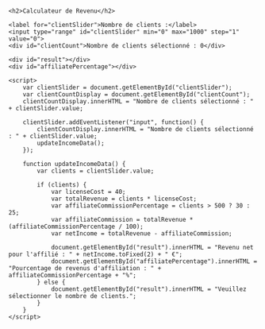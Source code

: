 <!DOCTYPE html>
<html lang="fr">
<head>
    <meta charset="UTF-8">
    <meta name="viewport" content="width=device-width, initial-scale=1.0">
    <title>Calculateur de Revenu</title>
    <style>
        body {
            font-family: Arial, sans-serif;
            margin: 20px;
        }
        label {
            display: block;
            margin-bottom: 5px;
        }
        input[type="range"] {
            width: 50%;
            padding: 8px;
            margin-bottom: 15px;
            box-sizing: border-box;
            background-color: #008000; /* Couleur verte */
            border: none;
            outline: none;
        }
        input[type="range"]::-webkit-slider-thumb {
            -webkit-appearance: none;
            appearance: none;
            width: 20px;
            height: 20px;
            background-color: #ffffff; /* Couleur blanche pour le pouce */
            border: 2px solid #008000; /* Bordure verte pour le pouce */
            border-radius: 50%;
            cursor: pointer;
        }
        #result {
            margin-top: 15px;
            font-weight: bold;
        }
        #clientCount {
            margin-top: 10px;
            font-weight: bold;
        }
        #affiliatePercentage {
            margin-top: 10px;
            font-weight: bold;
        }
    </style>
</head>
<body>

    <h2>Calculateur de Revenu</h2>

    <label for="clientSlider">Nombre de clients :</label>
    <input type="range" id="clientSlider" min="0" max="1000" step="1" value="0">
    <div id="clientCount">Nombre de clients sélectionné : 0</div>

    <div id="result"></div>
    <div id="affiliatePercentage"></div>

    <script>
        var clientSlider = document.getElementById("clientSlider");
        var clientCountDisplay = document.getElementById("clientCount");
        clientCountDisplay.innerHTML = "Nombre de clients sélectionné : " + clientSlider.value;

        clientSlider.addEventListener("input", function() {
            clientCountDisplay.innerHTML = "Nombre de clients sélectionné : " + clientSlider.value;
            updateIncomeData();
        });

        function updateIncomeData() {
            var clients = clientSlider.value;

            if (clients) {
                var licenseCost = 40;
                var totalRevenue = clients * licenseCost;
                var affiliateCommissionPercentage = clients > 500 ? 30 : 25;
                var affiliateCommission = totalRevenue * (affiliateCommissionPercentage / 100);
                var netIncome = totalRevenue - affiliateCommission;

                document.getElementById("result").innerHTML = "Revenu net pour l'affilié : " + netIncome.toFixed(2) + " €";
                document.getElementById("affiliatePercentage").innerHTML = "Pourcentage de revenus d'affiliation : " + affiliateCommissionPercentage + "%";
            } else {
                document.getElementById("result").innerHTML = "Veuillez sélectionner le nombre de clients.";
            }
        }
    </script>

</body>
</html>
